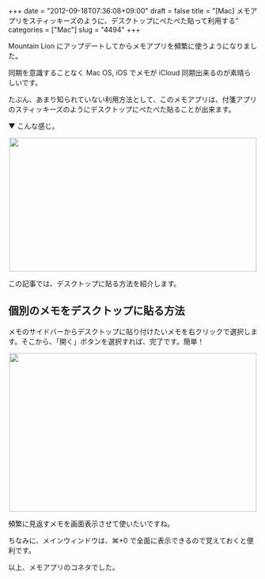 +++
date = "2012-09-18T07:36:08+09:00"
draft = false
title = "[Mac] メモアプリをスティッキーズのように、デスクトップにぺたぺた貼って利用する"
categories = ["Mac"]
slug = "4494"
+++

Mountain Lion にアップデートしてからメモアプリを頻繁に使うようになりました。

同期を意識することなく Mac OS, iOS でメモが iCloud 同期出来るのが素晴らしいです。

たぶん、あまり知られていない利用方法として、このメモアプリは、付箋アプリのスティッキーズのようにデスクトップにぺたぺた貼ることが出来ます。

▼ こんな感じ。

<img style="display:block; margin-left:auto; margin-right:auto;" src="/images/2012/09/4494_1.png" border="0" width="500" height="270" />

この記事では、デスクトップに貼る方法を紹介します。

<h2>個別のメモをデスクトップに貼る方法</h2>

メモのサイドバーからデスクトップに貼り付けたいメモを右クリックで選択します。そこから、「開く」ボタンを選択すれば、完了です。簡単！

<img style="display:block; margin-left:auto; margin-right:auto;" src="/images/2012/09/4494_2.png" border="0" width="500" height="320" />

頻繁に見返すメモを画面表示させて使いたいですね。

ちなみに、メインウィンドウは、⌘+0 で全面に表示できるので覚えておくと便利です。

以上、メモアプリのコネタでした。
